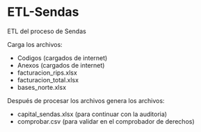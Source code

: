 # ETL-Sendas
ETL del proceso de Sendas

Carga los archivos:
- Codigos (cargados de internet)
- Anexos (cargados de internet)
- facturacion_rips.xlsx
- facturacion_total.xlsx
- bases_norte.xlsx

Después de procesar los archivos genera los archivos:
- capital_sendas.xlsx (para continuar con la auditoria)
- comprobar.csv (para validar en el comprobador de derechos)